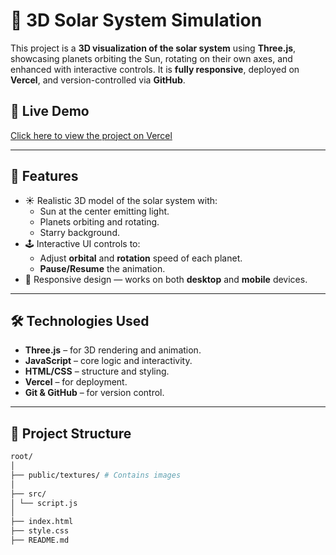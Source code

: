 # 🌌 3D Solar System Simulation

This project is a **3D visualization of the solar system** using **Three.js**, showcasing planets orbiting the Sun, rotating on their own axes, and enhanced with interactive controls. It is **fully responsive**, deployed on **Vercel**, and version-controlled via **GitHub**.

## 🔗 Live Demo
[Click here to view the project on  Vercel](https://solar-system-using-three-js-g69x.vercel.app/)

---

## 🚀 Features

- ☀️ Realistic 3D model of the solar system with:
  - Sun at the center emitting light.
  - Planets orbiting and rotating.
  - Starry background.
- 🕹️ Interactive UI controls to:
  - Adjust **orbital** and **rotation** speed of each planet.
  - **Pause/Resume** the animation.
- 📱 Responsive design — works on both **desktop** and **mobile** devices.

---

## 🛠️ Technologies Used

- **Three.js** – for 3D rendering and animation.
- **JavaScript** – core logic and interactivity.
- **HTML/CSS** – structure and styling.
- **Vercel** – for deployment.
- **Git & GitHub** – for version control.

---
## 📂 Project Structure
```bash
root/
│
├── public/textures/ # Contains images
│
├── src/ 
│ └── script.js
│
├── index.html 
├── style.css
├── README.md 

```
